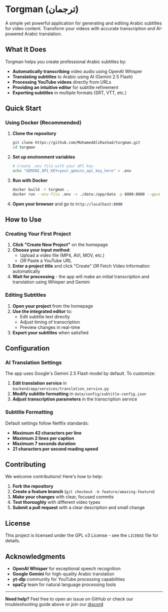 # Torgman (ترجمان)

A simple yet powerful application for generating and editing Arabic subtitles for video content. Transform your videos with accurate transcription and AI-powered Arabic translation.

## What It Does

Torgman helps you create professional Arabic subtitles by:
- **Automatically transcribing** video audio using OpenAI Whisper
- **Translating subtitles** to Arabic using AI (Gemini 2.5 Flash)
- **Processing YouTube videos** directly from URLs
- **Providing an intuitive editor** for subtitle refinement
- **Exporting subtitles** in multiple formats (SRT, VTT, etc.)

## Quick Start

### Using Docker (Recommended)

1. **Clone the repository**
   ```bash
   git clone https://github.com/MohamedAliRashad/torgman.git
   cd torgman
   ```

2. **Set up environment variables**
   ```bash
   # Create .env file with your API key
   echo "GEMINI_API_KEY=your_gemini_api_key_here" > .env
   ```

3. **Run with Docker**
   ```bash
   docker build -t torgman .
   docker run --env-file .env -v ./data:/app/data -p 8000:8000 --gpus all --name torgman torgman
   ```

4. **Open your browser** and go to `http://localhost:8000`

## How to Use

### Creating Your First Project

1. **Click "Create New Project"** on the homepage
2. **Choose your input method**:
   - Upload a video file (MP4, AVI, MOV, etc.)
   - *OR* Paste a YouTube URL
3. **Enter a project title** and click "Create" *OR* Fetch Video Information automatically
4. **Wait for processing** - the app will make an initial transcription and translation using Whisper and Gemini

### Editing Subtitles

1. **Open your project** from the homepage
2. **Use the integrated editor** to:
   - Edit subtitle text directly
   - Adjust timing of transcription
   - Preview changes in real-time
3. **Export your subtitles** when satisfied

## Configuration

### AI Translation Settings

The app uses Google's Gemini 2.5 Flash model by default. To customize:

1. **Edit translation service** in `backend/app/services/translation_service.py`
2. **Modify subtitle formatting** in `data/config/subtitle-config.json`
3. **Adjust transcription parameters** in the transcription service

### Subtitle Formatting

Default settings follow Netflix standards:
- **Maximum 42 characters per line**
- **Maximum 2 lines per caption**
- **Maximum 7 seconds duration**
- **21 characters per second reading speed**

## Contributing

We welcome contributions! Here's how to help:

1. **Fork the repository**
2. **Create a feature branch** (`git checkout -b feature/amazing-feature`)
3. **Make your changes** with clear, focused commits
4. **Test thoroughly** with different video types
5. **Submit a pull request** with a clear description and small change

## License

This project is licensed under the GPL v3 License - see the `LICENSE` file for details.

## Acknowledgments

- **OpenAI Whisper** for exceptional speech recognition
- **Google Gemini** for high-quality Arabic translation
- **yt-dlp** community for YouTube processing capabilities
- **spaCy** team for natural language processing tools

---

**Need help?** Feel free to open an issue on GitHub or check our troubleshooting guide above or join our [discord](https://discord.gg/DWAFvWwsRA)
